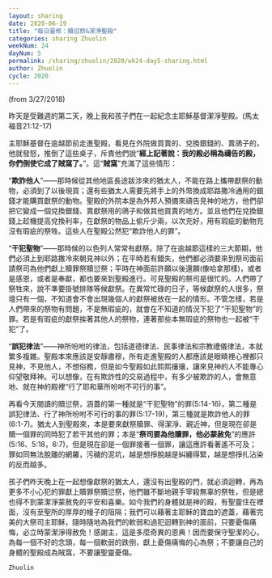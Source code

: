 ```yaml
---
layout: sharing
date: 2020-06-19
title: "每日靈修：贖愆祭&潔淨聖殿"
categories: sharing Zhuolin
weekNum: 24
dayNum: 5
permalink: /sharing/zhuolin/2020/wk24-day5-sharing.html
author: Zhuolin
cycle: 2020
---
```

(from 3/27/2018)

昨天是受難週的第二天，晚上我和孩子們在一起紀念主耶穌基督潔淨聖殿。(馬太福音21:12-17)  

主耶穌基督在逾越節前走進聖殿，看見在外院做買賣的、兌換銀錢的、賣鴿子的，他就發怒，推倒了這些桌子，斥責他們說“**經上記著說：我的殿必稱為禱告的殿，你們倒使它成了賊窩了。**”。這“**賊窩**”充滿了這些情形：  

“**欺詐他人**”——那時候從其他地區長途跋涉來的猶太人，不能在路上攜帶獻祭的動物，必須到了以後現買；還有些猶太人需要先將手上的外幣換成耶路撒冷通用的銀錢才能購買獻祭的動物。聖殿的外院本是為外邦人預備來禱告見神的地方，他們卻把它變成一個兌換銀錢、賣獻祭用的鴿子和做其他買賣的地方。並且他們在兌換銀錢上趁機提高兌換利率，在獻祭的物品上偷斤少兩，以次充好，用有瑕疵的動物充沒有瑕疵的祭牲。這些人在聖殿公然犯“欺詐他人的罪”。  

“**干犯聖物**”——那時候的以色列人常常有獻祭。除了在逾越節這樣的三大節期，他們必須上到耶路撒冷來朝見神以外；在平時若有錯失，他們都必須要來到祭司面前請祭司為他們獻上贖罪祭贖愆祭；平時在神面前許願以後還願(像哈拿那樣)，或者是感恩，或者是奉獻，都也要來到聖殿進行。可見聖殿的祭司是很忙的。人們帶了祭牲來，說不準要掛號排隊等候獻祭。在異常忙碌的日子，等候獻祭的人很多，祭壇只有一個，不知道會不會出現幾個人的獻祭被放在一起的情形。不管怎樣，若是人們帶來的祭物有問題，不是無瑕疵的，就會在不知道的情況下犯了“干犯聖物”的罪。若是有瑕疵的獻祭挨著其他人的祭物，連著那些本無瑕疵的祭物也一起被“干犯”了。  

“**誤犯律法**”——神所吩咐的律法，包括道德律法、民事律法和宗教禮儀律法，本就繁多複雜。聖殿本來應該是安靜肅穆，所有走進聖殿的人都應該是眼睛裡心裡都只見神，不見他人，不想俗務，但是如今聖殿如此熙熙攘攘，讓來見神的人不能專心仰望敬拜神。可以想像，在有欺詐性的交易過程中，有多少被欺詐的人，會無意地、就在神的殿裡“行了耶和華所吩咐不可行的事”。  

再看今天閱讀的贖愆祭，涵蓋的第一種就是“干犯聖物”的罪(5:14-16)，第二種是誤犯律法、行了神所吩咐不可行的事的罪(5:17-19)，第三種就是欺詐他人的罪(6:1-7)。猶太人到聖殿來，本是要來獻祭贖罪、得潔淨、親近神，但是現在卻是贖一個罪的同時犯了若干其他的罪；本是“**祭司要為他贖罪，他必蒙赦免**”的應許(5:16、5:18，6:7)，但是現在卻是一個罪接著一個罪，讓這應許看著遙不可及；罪如同無法脫離的網羅，污穢的泥坑，越是想掙脫越是糾纏得緊，越是想掙扎沾染的反而越多。  

孩子們昨天晚上在一起想像獻祭的猶太人，還沒有出聖殿的門，就必須迴轉，再為更多不小心犯的罪獻上贖罪祭贖愆祭，他們雖不斷地親手宰殺無辜的祭牲，但是總也得不到蒙潔淨蒙赦免的平安和喜樂。如今我們的身體就是神的殿，有聖靈住在裡面，沒有至聖所的厚厚的幔子的阻隔；我們可以藉著主耶穌的寶血的遮蓋，藉著完美的大祭司主耶穌，隨時隨地為我們的軟弱和過犯迴轉到神的面前，只要憂傷痛悔，必立時蒙潔淨得赦免！感謝主，這是多麼奇異的恩典！因而要保守聖潔的心，為每一個不好的念頭，每一個軟弱的跌倒，獻上憂傷痛悔的心為祭；不要讓自己的身體的聖殿成為賊窩，不要讓聖靈憂傷。  

`Zhuolin`  
